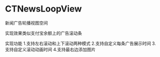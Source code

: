 # CTNewsLoopView
新闻广告轮播视图空间

实现效果类似支付宝余额上的广告滚动条

实现功能
1.支持左右滚动和上下滚动两种模式
2.支持自定义每条广告展示时间
3.支持自定义滚动动画时间
4.支持最右边添加图片
